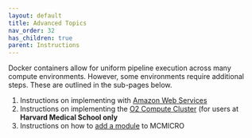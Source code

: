 ```yaml
---
layout: default
title: Advanced Topics
nav_order: 32
has_children: true
parent: Instructions
---
```


Docker containers allow for uniform pipeline execution across many compute environments. However, some environments require additional steps. These are outlined in the sub-pages below.

1. Instructions on implementing with [Amazon Web Services](./run-AWS.html)
2. Instructions on implementing the [O2 Compute Cluster](./run-O2.html) (for users at **Harvard Medical School only** 
3. Instructions on how to [add a module](./adding.html) to MCMICRO 

